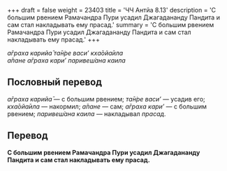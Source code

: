 +++
draft = false
weight = 23403
title = 'ЧЧ Антйа 8.13'
description = 'С большим рвением Рамачандра Пури усадил Джагадананду Пандита и сам стал накладывать ему прасад.'
summary = 'С большим рвением Рамачандра Пури усадил Джагадананду Пандита и сам стал накладывать ему прасад.'
+++

_а̄граха карийа̄ та̄н̇ре васи’ кха̄ойа̄ила  
а̄пане а̄граха кари’ паривеш́ана каила_

## Пословный перевод

_а̄граха_ _карийа̄_ — с большим рвением; _та̄н̇ре_ _васи’_ — усадив его; _кха̄ойа̄ила_ — накормил; _а̄пане_ — сам; _а̄граха_ _кари’_ — с большим рвением; _паривеш́ана_ _каила_ — накладывал _прасад_.

## Перевод

**С большим рвением Рамачандра Пури усадил Джагадананду Пандита и сам стал накладывать ему прасад.**
